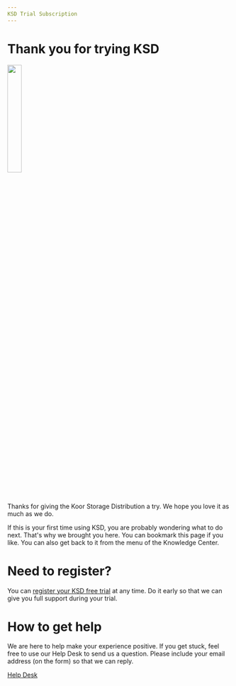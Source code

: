 ```yaml
---
KSD Trial Subscription
---
```


# Thank you for trying KSD

<img src="/images/free-trial.png" class="float-left" style="margin-right: 2em;" width="25%" />

Thanks for giving the Koor Storage Distribution a try. We hope you love it as much as we do.

If this is your first time using KSD, you are probably wondering what to do next. That's why we brought you here. You can bookmark this page if you like. You can also get back to it from the menu of the Knowledge Center.

<div class="clear-float"></div>

# Need to register?

You can [register your KSD free trial](https://koor.tech/register/) at any time. Do it early so that we can give you full support during your trial.

# How to get help

We are here to help make your experience positive. If you get stuck, feel free to use our Help Desk to send us a question. Please include your email address (on the form) so that we can reply.

[Help Desk](/support/help-desk)
